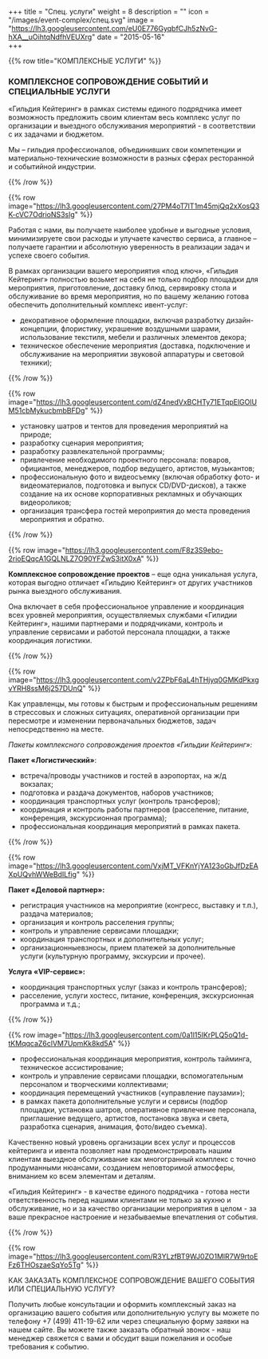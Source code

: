+++
title = "Спец. услуги"
weight = 8
description = ""
icon = "/images/event-complex/спец.svg"
image = "https://lh3.googleusercontent.com/eU0E776GyqbfCJh5zNvG-hXA__uOihtqNdfhVEUXrg"
date = "2015-05-16"  
+++

{{% row title="КОМПЛЕКСНЫЕ УСЛУГИ" %}}

### КОМПЛЕКСНОЕ СОПРОВОЖДЕНИЕ СОБЫТИЙ И СПЕЦИАЛЬНЫЕ УСЛУГИ

«Гильдия Кейтеринг» в рамках системы единого подрядчика имеет возможность предложить своим клиентам весь комплекс услуг по организации и выездного обслуживания мероприятий - в соответствии с их задачами и бюджетом.

Мы – гильдия профессионалов, объединивших свои компетенции и материально-технические возможности в разных сферах ресторанной и событийной индустрии.

{{% /row %}}

{{% row image="https://lh3.googleusercontent.com/27PM4oT7IT1m45mjQq2xXosQ3K-cVC7OdrioNS3slg" %}}

Работая с нами, вы получаете наиболее удобные и выгодные условия, минимизируете свои расходы и улучаете качество сервиса, а главное – получаете гарантии и абсолютную уверенность в реализации задач и успехе своего события.

В рамках организации вашего мероприятия «под ключ», «Гильдия Кейтеринг» полностью возьмет на себя не только подбор площадки для мероприятия, приготовление, доставку блюд, сервировку стола и обслуживание во время мероприятия, но по вашему желанию готова обеспечить  дополнительный комплекс ивент-услуг:

- декоративное оформление площадки, включая разработку дизайн-концепции, флористику, украшение воздушными шарами, использование текстиля, мебели и различных элементов декора;
- техническое обеспечение мероприятия (доставка, подключение и обслуживание на мероприятии звуковой аппаратуры и световой техники);

{{% /row %}}

{{% row image="https://lh3.googleusercontent.com/dZ4nedVxBCHTy71ETqpElGOlUM51cbMykucbmbBFDg" %}}

- установку шатров и тентов для проведения мероприятий на природе;
- разработку сценария мероприятия;
- разработку развлекательной программы;
- привлечение необходимого проектного персонала: поваров, официантов, менеджеров, подбор ведущего, артистов, музыкантов;
- профессиональную фото и видеосъемку (включая обработку фото- и видеоматериалов, подготовка и выпуск CD/DVD-дисков), а также создание на их основе корпоративных рекламных и обучающих видеороликов;
- организация трансфера гостей мероприятия до места проведения мероприятия и обратно.

{{% /row %}}

{{% row image="https://lh3.googleusercontent.com/F8z3S9ebo-2rioEQqcA1GQLNLZ7O90YFZwS3itX0xA" %}}

**Комплексное сопровождение проектов** – еще одна уникальная услуга, которая выгодно отличает «Гильдию Кейтеринг» от других участников рынка выездного обслуживания.

Она включает в себя профессиональное управление и координация всех уровней мероприятия, осуществляемых службами «Гилидии Кейтеринг», нашими партнерами и подрядчиками, контроль и управление сервисами и работой персонала площадки, а также координация логистики.

{{% /row %}}

{{% row image="https://lh3.googleusercontent.com/v2ZPbF6aL4hTHjyq0GMKdPkxgvYRH8ssM6j257DUnQ" %}}

Как управленцы, мы готовы к быстрым и профессиональным решениям в стрессовых и сложных ситуациях, оперативной организации при пересмотре и изменении первоначальных бюджетов, задач непосредственно на месте.

_Пакеты комплексного сопровождения проектов «Гильдии Кейтеринг»:_

**Пакет «Логистический»**:

- встреча/проводы участников и гостей в аэропортах, на ж/д вокзалах;
- подготовка и раздача документов, наборов участников;
- координация транспортных услуг (контроль трансферов);
- координация и контроль работы партнеров (расселение, питание, конференция, экскурсионная программа);
- профессиональная координация мероприятий в рамках пакета.

{{% /row %}}

{{% row image="https://lh3.googleusercontent.com/VxjMT_VFKnYjYA123oGbJfDzEAXpUQvhWWeBdILfig" %}}

**Пакет «Деловой партнер»:**

- регистрация участников на мероприятие (конгресс, выставку и т.п.), раздача материалов;
- организация и контроль расселения группы;
- контроль и управление сервисами площадки;
- координация транспортных и дополнительных услуг;
- организационныевзносы, прием платежей за дополнительные услуги (культурную программу, экскурсии и прочее).

**Услуга «VIP-сервис»:**

- координация транспортных услуг (заказ и контроль трансферов);
- расселение, услуги хостесс, питание, конференция, экскурсионная программа и т.д.;

{{% /row %}}

{{% row image="https://lh3.googleusercontent.com/0a1l15IKrPLQ5oQ1d-tKMqqcaZ6clVM7UpmKk8kd5A" %}}

- профессиональная координация мероприятия, контроль тайминга, техническое ассистирование;
- контроль и управление сервисами площадки, вспомогательным персоналом и творческими коллективами;
- координация перемещений участников («управление паузами»);
- в рамках пакета дополнительные услуги и сервисы (подбор площадки, установка шатров, оперативное привлечение персонала,  приглашение ведущего, артистов, постановка звука и света, разработка сценария, анимация, фото/видео съемка).

Качественно новый уровень организации всех услуг и процессов кейтеринга и ивента позволяет нам продемонстрировать нашим клиентам выездное обслуживание как многогранный комплекс с точно продуманными нюансами, созданием неповторимой атмосферы, вниманием ко всем элементам и деталям.

«Гильдия Кейтеринг» - в качестве единого подрядчика - готова нести ответственность перед нашими клиентами не только за кухню и обслуживание, но и за качество организации мероприятия в целом - за ваше прекрасное настроение и незабываемые впечатления от события.

{{% /row %}}

{{% row image="https://lh3.googleusercontent.com/R3YLzfBT9WJ0ZO1MlR7W9rtoEFz6THOszaeSqYo5Tg" %}}

КАК ЗАКАЗАТЬ КОМПЛЕКСНОЕ СОПРОВОЖДЕНИЕ ВАШЕГО СОБЫТИЯ ИЛИ СПЕЦИАЛЬНУЮ УСЛУГУ?

Получить любые консультации и оформить комплексный заказ на организацию вашего события или дополнительную услугу вы можете по телефону +7 (499) 411-19-62 или через специальную форму заявки на нашем сайте. Вы можете также заказать обратный звонок - наш менеджер свяжется с вами и обсудит ваши пожелания и особые требования к событию.
